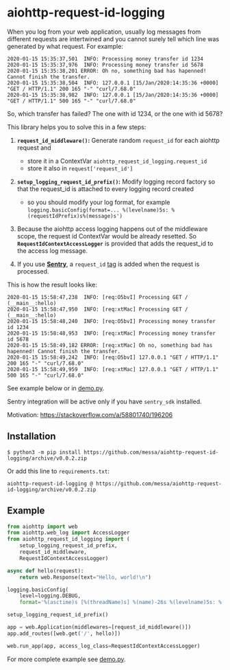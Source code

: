 aiohttp-request-id-logging
==========================

When you log from your web application, usually log messages from different requests are intertwined and you cannot surely tell which line was generated by what request. For example:

```
2020-01-15 15:35:37,501  INFO: Processing money transfer id 1234
2020-01-15 15:35:37,976  INFO: Processing money transfer id 5678
2020-01-15 15:35:38,201 ERROR: Oh no, something bad has hapenned! Cannot finish the transfer.
2020-01-15 15:35:38,504  INFO: 127.0.0.1 [15/Jan/2020:14:35:36 +0000] "GET / HTTP/1.1" 200 165 "-" "curl/7.68.0"
2020-01-15 15:35:38,982  INFO: 127.0.0.1 [15/Jan/2020:14:35:36 +0000] "GET / HTTP/1.1" 500 165 "-" "curl/7.68.0"
```

So, which transfer has failed? The one with id 1234, or the one with id 5678?

This library helps you to solve this in a few steps:

1. **`request_id_middleware()`:** Generate random `request_id` for each aiohttp request and

   - store it in a ContextVar `aiohttp_request_id_logging.request_id`
   - store it also in `request['request_id']`

2. **`setup_logging_request_id_prefix()`:** Modify logging record factory so that the request_id is attached to every logging record created

   - so you should modify your log format, for example `logging.basicConfig(format=... %(levelname)5s: %(requestIdPrefix)s%(message)s')`

3. Because the aiohttp access logging happens out of the middleware scope, the request id ContextVar would be already resetted. So **`RequestIdContextAccessLogger`** is provided that adds the request_id to the access log message.

4. If you use **[Sentry](https://docs.sentry.io/platforms/python/aiohttp/)**, a `request_id` [tag](https://docs.sentry.io/enriching-error-data/context/?platform=python#tagging-events) is added when the request is processed.

This is how the result looks like:

```
2020-01-15 15:58:47,238  INFO: [req:O5bvI] Processing GET / (__main__:hello)
2020-01-15 15:58:47,950  INFO: [req:xtMac] Processing GET / (__main__:hello)
2020-01-15 15:58:48,240  INFO: [req:O5bvI] Processing money transfer id 1234
2020-01-15 15:58:48,953  INFO: [req:xtMac] Processing money transfer id 5678
2020-01-15 15:58:49,182 ERROR: [req:xtMac] Oh no, something bad has hapenned! Cannot finish the transfer.
2020-01-15 15:58:49,242  INFO: [req:O5bvI] 127.0.0.1 "GET / HTTP/1.1" 200 165 "-" "curl/7.68.0"
2020-01-15 15:58:49,959  INFO: [req:xtMac] 127.0.0.1 "GET / HTTP/1.1" 500 165 "-" "curl/7.68.0"
```

See example below or in [demo.py](./demo.py).

Sentry integration will be active only if you have `sentry_sdk` installed.

Motivation: https://stackoverflow.com/a/58801740/196206


Installation
------------

```shell
$ python3 -m pip install https://github.com/messa/aiohttp-request-id-logging/archive/v0.0.2.zip
```

Or add this line to `requirements.txt`:

```
aiohttp-request-id-logging @ https://github.com/messa/aiohttp-request-id-logging/archive/v0.0.2.zip
```


Example
-------

```python
from aiohttp import web
from aiohttp.web_log import AccessLogger
from aiohttp_request_id_logging import (
    setup_logging_request_id_prefix,
    request_id_middleware,
    RequestIdContextAccessLogger)

async def hello(request):
    return web.Response(text="Hello, world!\n")

logging.basicConfig(
    level=logging.DEBUG,
    format='%(asctime)s [%(threadName)s] %(name)-26s %(levelname)5s: %(requestIdPrefix)s%(message)s')

setup_logging_request_id_prefix()

app = web.Application(middlewares=[request_id_middleware()])
app.add_routes([web.get('/', hello)])

web.run_app(app, access_log_class=RequestIdContextAccessLogger)
```

For more complete example see [demo.py](demo.py).
